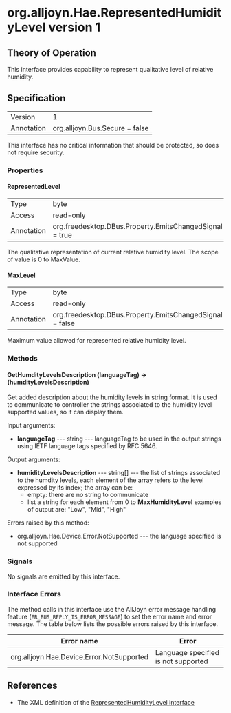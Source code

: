 # org.alljoyn.Hae.RepresentedHumidityLevel version 1

## Theory of Operation
This interface provides capability to represent qualitative level of relative
humidity.

## Specification

|            |                                                                |
|------------|----------------------------------------------------------------|
| Version    | 1                                                              |
| Annotation | org.alljoyn.Bus.Secure = false                                 |

This interface has no critical information that should be protected, so does not
require security.

### Properties

#### RepresentedLevel

|            |                                                                |
|------------|----------------------------------------------------------------|
| Type       | byte                                                           |
| Access     | read-only                                                      |
| Annotation | org.freedesktop.DBus.Property.EmitsChangedSignal = true        |

The qualitative representation of current relative humidity level.
The scope of value is 0 to MaxValue.

#### MaxLevel

|            |                                                                |
|------------|----------------------------------------------------------------|
| Type       | byte                                                           |
| Access     | read-only                                                      |
| Annotation | org.freedesktop.DBus.Property.EmitsChangedSignal = false       |

Maximum value allowed for represented relative humidity level.

### Methods

#### GetHumdityLevelsDescription (languageTag) -> (humdityLevelsDescription)

Get added description about the humidity levels in string format. It is used to
communicate to controller the strings associated to the humidity level supported
values, so it can display them.

Input arguments:

  * **languageTag** --- string --- languageTag to be used in the output strings
  using IETF language tags specified by RFC 5646.

Output arguments:

  * **humidityLevelsDescription** --- string[] --- the list of strings
  associated to the humdity levels, each element of the array refers
  to the level expressed by its index; the array can be:
    * empty: there are no string to communicate
    * list a string for each element from 0 to **MaxHumidityLevel**
    examples of output are: "Low", "Mid", "High"

Errors raised by this method:

  * org.alljoyn.Hae.Device.Error.NotSupported --- the language
  specified is not supported


### Signals

No signals are emitted by this interface.

### Interface Errors

The method calls in this interface use the AllJoyn error message handling
feature (`ER_BUS_REPLY_IS_ERROR_MESSAGE`) to set the error name and error
message. The table below lists the possible errors raised by this interface.

|                          Error name                          |                     Error                     |
| ------------------------------------------------------------ | --------------------------------------------- |
| org.alljoyn.Hae.Device.Error.NotSupported                    | Language specified is not supported           |

## References

* The XML definition of the [RepresentedHumidityLevel interface](RepresentedHumidityLevel-v1.xml)

